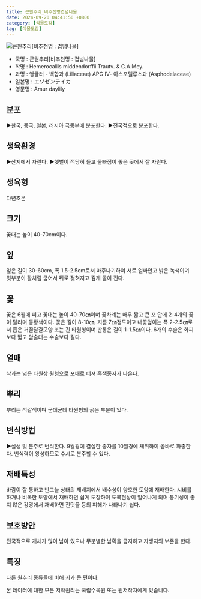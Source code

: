 ```yaml
---
title: 큰원추리_비추천명겹넘나물
date: 2024-09-20 04:41:50 +0800
category: [식물도감]
tag: [식물도감]
---
```




![큰원추리[비추천명 : 겹넘나물]](/fileUpload/plants/basic/Liliaceae/Hemerocallis/710/2_th2.JPG)
- 국명 : 큰원추리[비추천명 : 겹넘나물]
- 학명 : Hemerocallis middendorffii Trautv. & C.A.Mey.
- 과명 : 앵글러 - 백합과 (Liliaceae) APG Ⅳ- 아스포델루스과 (Asphodelaceae)
- 일본명 : エゾゼンテイカ
- 영문명 : Amur daylily


## 분포
▶한국, 중국, 일본, 러시아 극동부에 분포한다.▶전국적으로 분포한다.
## 생육환경
▶산지에서 자란다. ▶햇볕이 적당히 들고 물빠짐이 좋은 곳에서 잘 자란다.
## 생육형
다년초본
## 크기
꽃대는 높이 40-70cm이다.
## 잎
잎은 길이 30-60cm, 폭 1.5-2.5cm로서 마주나기하여 서로 얼싸안고 밝은 녹색이며 윗부분이 활처럼 굽어서 뒤로 젖혀지고 깊게 골이 진다.
## 꽃
꽃은 6월에 피고 꽃대는 높이 40-70㎝이며 꽃차례는 매우 짧고 큰 포 안에 2-4개의 꽃이 달리며 등황색이다. 꽃은 길이 8-10㎝, 지름 7㎝정도이고 내꽃덮이는 폭 2-2.5㎝로서 좁은 거꿀달걀모양 또는 긴 타원형이며 판통은 길이 1-1.5㎝이다. 6개의 수술은 화피보다 짧고 암술대는 수술보다 길다.
## 열매
삭과는 넓은 타원상 원형으로 포배로 터져 흑색종자가 나온다.
## 뿌리
뿌리는 적갈색이며 군데군데 타원형의 굵은 부분이 있다.
## 번식방법
▶실생 및 분주로 번식한다. 9월경에 결실한 종자를 10월경에 채취하여 곧바로 파종한다. 번식력이 왕성하므로 수시로 분주할 수 있다.
## 재배특성
바람이 잘 통하고 반그늘 상태의 재배지에서 배수성이 양호한 토양에 재배한다. 시비를 하거나 비옥한 토양에서 재배하면 쉽게 도장하여 도복현상이 일어나게 되며 통기성이 좋지 않은 강광에서 재배하면 진딧물 등의 피해가 나타나기 쉽다.
## 보호방안
전국적으로 개체가 많이 남아 있으나 무분별한 남획을 금지하고 자생지외 보존을 한다.
## 특징
다른 원추리 종류들에 비해 키가 큰 편이다.






본 데이터에 대한 모든 저작권리는 국립수목원 또는 원저작자에게 있습니다.
